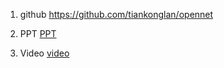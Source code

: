 1. github
https://github.com/tiankonglan/opennet

2. PPT
[PPT](./Opennet.pptx)

3. Video
[video](./314_1711860880(原视频).mp4)